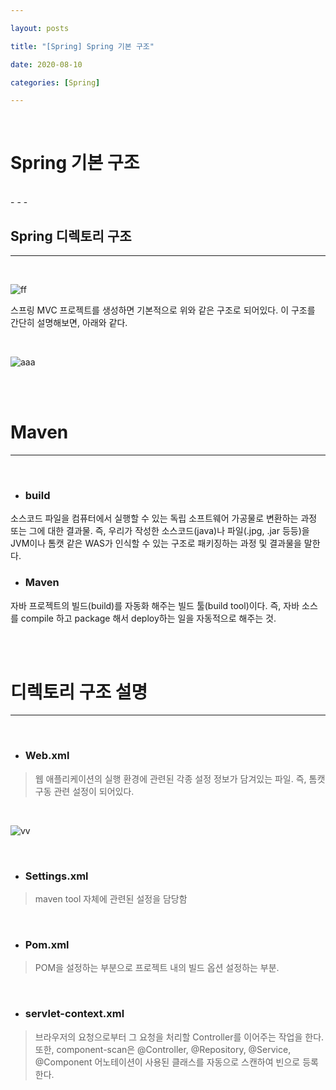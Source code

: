 ```yaml
---

layout: posts

title: "[Spring] Spring 기본 구조"

date: 2020-08-10

categories: [Spring]

---
```


<br>

# Spring 기본 구조

<br>
- - -

## Spring 디렉토리 구조

- - -

<br>

![ff](https://user-images.githubusercontent.com/67821750/89735837-32324800-daa0-11ea-854b-48effab9d774.png)

스프링 MVC 프로젝트를 생성하면 기본적으로 위와 같은 구조로 되어있다.
이 구조를 간단히 설명해보면, 아래와 같다.

<br>

![aaa](https://user-images.githubusercontent.com/67821750/89735872-69a0f480-daa0-11ea-8aae-98b4e6586abe.png)

<br>
<br>

# Maven

- - -

<br>

- ### build

소스코드 파일을 컴퓨터에서 실행할 수 있는 독립 소프트웨어 가공물로 변환하는 과정 또는 그에 대한 결과물.
즉, 우리가 작성한 소스코드(java)나 파일(.jpg, .jar 등등)을 JVM이나 톰캣 같은 WAS가 인식할 수 있는 구조로 패키징하는 과정 및 결과물을 말한다.

- ### Maven

자바 프로젝트의 빌드(build)를 자동화 해주는 빌드 툴(build tool)이다.
즉, 자바 소스를 compile 하고 package 해서 deploy하는 일을 자동적으로 해주는 것.

<br>
<br>

# 디렉토리 구조 설명

- - -

<br>

- ### Web.xml

> 웹 애플리케이션의 실행 환경에 관련된 각종 설정 정보가 담겨있는 파일. 즉, 톰캣 구동 관련 설정이 되어있다.

<br>

![vv](https://user-images.githubusercontent.com/67821750/89735990-3d39a800-daa1-11ea-8108-e09b25376152.png)

<br>

- ### Settings.xml

>  maven tool 자체에 관련된 설정을 담당함


<br>

- ### Pom.xml

>  POM을 설정하는 부분으로 프로젝트 내의 빌드 옵션 설정하는 부분.


<br>

- ### servlet-context.xml

> 브라우저의 요청으로부터 그 요청을 처리할 Controller를 이어주는 작업을 한다. 또한, component-scan은 @Controller, @Repository, @Service, @Component 어노테이션이 사용된 클래스를 자동으로 스캔하여 빈으로 등록한다.

<br>
<br>



